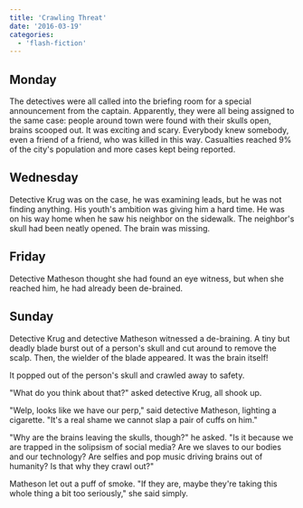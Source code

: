 ```yaml
---
title: 'Crawling Threat'
date: '2016-03-19'
categories:
  - 'flash-fiction'
---
```


## Monday

The detectives were all called into the briefing room for a special announcement
from the captain. Apparently, they were all being assigned to the same case:
people around town were found with their skulls open, brains scooped out. It was
exciting and scary. Everybody knew somebody, even a friend of a friend, who was
killed in this way. Casualties reached 9% of the city's population and more
cases kept being reported.

## Wednesday

Detective Krug was on the case, he was examining leads, but he was not finding
anything. His youth's ambition was giving him a hard time. He was on his way
home when he saw his neighbor on the sidewalk. The neighbor's skull had been
neatly opened. The brain was missing.

## Friday

Detective Matheson thought she had found an eye witness, but when she reached
him, he had already been de-brained.

## Sunday

Detective Krug and detective Matheson witnessed a de-braining. A tiny but deadly
blade burst out of a person's skull and cut around to remove the scalp. Then,
the wielder of the blade appeared. It was the brain itself!

It popped out of the person's skull and crawled away to safety.

"What do you think about that?" asked detective Krug, all shook up.

"Welp, looks like we have our perp," said detective Matheson, lighting a
cigarette. "It's a real shame we cannot slap a pair of cuffs on him."

"Why are the brains leaving the skulls, though?" he asked. "Is it because we are
trapped in the solipsism of social media? Are we slaves to our bodies and our
technology? Are selfies and pop music driving brains out of humanity? Is that
why they crawl out?"

Matheson let out a puff of smoke. "If they are, maybe they're taking this whole
thing a bit too seriously," she said simply.
